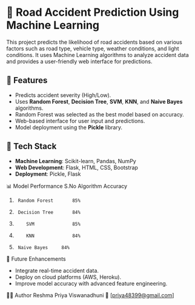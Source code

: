 # 🚦 Road Accident Prediction Using Machine Learning

This project predicts the likelihood of road accidents based on various factors such as road type, vehicle type, weather conditions, and light conditions. It uses Machine Learning algorithms to analyze accident data and provides a user-friendly web interface for predictions.

## 📌 Features

- Predicts accident severity (High/Low).
- Uses **Random Forest**, **Decision Tree**, **SVM**, **KNN**, and **Naive Bayes** algorithms.
- Random Forest was selected as the best model based on accuracy.
- Web-based interface for user input and predictions.
- Model deployment using the **Pickle** library.

## 🔧 Tech Stack

- **Machine Learning**: Scikit-learn, Pandas, NumPy
- **Web Development**: Flask, HTML, CSS, Bootstrap
- **Deployment**: Pickle, Flask

📊 Model Performance
S.No     Algorithm       Accuracy

1.      Random Forest	    85%
2.      Decision Tree	    84%
3.         SVM              85%
4.         KNN	            84%
5.      Naive Bayes	    84%

🤖 Future Enhancements

- Integrate real-time accident data.
- Deploy on cloud platforms (AWS, Heroku).
- Improve model accuracy with advanced feature engineering.

👩‍💻 Author
Reshma Priya Viswanadhuni
📧 [priya48399@gmail.com]
